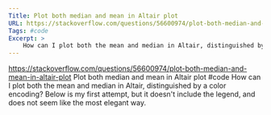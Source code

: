 ```yaml
---
Title: Plot both median and mean in Altair plot
URL: https://stackoverflow.com/questions/56600974/plot-both-median-and-mean-in-altair-plot
Tags: #code
Excerpt: >
    How can I plot both the mean and median in Altair, distinguished by a color encoding? Below is my first attempt, but it doesn't include the legend, and does not seem like the most elegant way.
---
```

https://stackoverflow.com/questions/56600974/plot-both-median-and-mean-in-altair-plot
Plot both median and mean in Altair plot
#code
How can I plot both the mean and median in Altair, distinguished by a color encoding? Below is my first attempt, but it doesn't include the legend, and does not seem like the most elegant way.